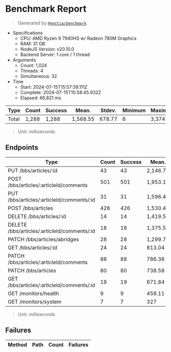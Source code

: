 # Benchmark Report
> Generated by [`@nestia/benchmark`](https://github.com/samchon/nestia)

  - Specifications
    - CPU: AMD Ryzen 9 7940HS w/ Radeon 780M Graphics     
    - RAM: 31 GB
    - NodeJS Version: v20.10.0
    - Backend Server: 1 core / 1 thread
  - Arguments
    - Count: 1,024
    - Threads: 4
    - Simultaneous: 32
  - Time
    - Start: 2024-07-15T15:57:39.111Z
    - Complete: 2024-07-15T15:58:45.932Z
    - Elapsed: 66,821 ms

Type | Count | Success | Mean. | Stdev. | Minimum | Maximum
----|----|----|----|----|----|----
Total | 1,288 | 1,288 | 1,568.55 | 678.77 | 6 | 3,374

> Unit: milliseconds

## Endpoints
Type | Count | Success | Mean. | Stdev. | Minimum | Maximum
----|----|----|----|----|----|----
PUT /bbs/articles/:id | 43 | 43 | 2,146.74 | 461.93 | 995 | 3,374
POST /bbs/articles/:articleId/comments | 501 | 501 | 1,953.12 | 490.58 | 188 | 2,888
PUT /bbs/articles/:articleId/comments/:id | 31 | 31 | 1,596.41 | 422.63 | 534 | 2,068
POST /bbs/articles | 426 | 426 | 1,530.43 | 572.12 | 70 | 2,737
DELETE /bbs/articles/:id | 14 | 14 | 1,419.5 | 344.5 | 839 | 2,070
DELETE /bbs/articles/:articleId/comments/:id | 18 | 18 | 1,375.55 | 510.58 | 542 | 2,062
PATCH /bbs/articles/abridges | 28 | 28 | 1,299.78 | 379.66 | 594 | 1,764
GET /bbs/articles/:id | 24 | 24 | 813.04 | 485.12 | 128 | 1,653
PATCH /bbs/articles/:articleId/comments | 88 | 88 | 786.36 | 453.21 | 17 | 1,526
PATCH /bbs/articles | 80 | 80 | 738.58 | 597.41 | 6 | 1,760
GET /bbs/articles/:articleId/comments/:id | 19 | 19 | 671.84 | 315.97 | 323 | 1,501
GET /monitors/health | 9 | 9 | 459.11 | 413.48 | 32 | 1,303
GET /monitors/system | 7 | 7 | 327 | 314.95 | 38 | 1,044

> Unit: milliseconds

## Failures
Method | Path | Count | Failures
-------|------|-------|----------